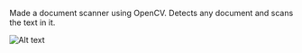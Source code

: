 Made a document scanner using OpenCV. Detects any document and scans the text in it.

![Alt text](scanned.jpg=200x100?raw=true "Title")
